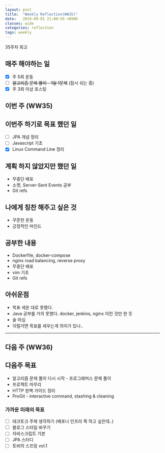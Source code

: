 ```yaml
---
layout: post
title:  "Weekly Reflection(WW35)"
date:   2019-09-01 21:00:59 +0900
classes: wide
categories: reflection
tags: weekly
---
```


35주차 회고

## 매주 해야하는 일

- [x] 주 5회 운동
- [ ] ~~알고리즘 문제 풀이 - 1일 1문제~~ (잠시 쉬는 중)
- [x] 주 3회 이상 포스팅

## 이번 주 (WW35)

## 이번주 하기로 목표 했던 일

- [ ] JPA 개념 정리
- [ ] Javascript 기초
- [x] Linux Command Line 정리

## 계획 하지 않았지만 했던 일

- 무중단 배포
- 소켓, Server-Sent Events 공부
- Git refs

## 나에게 칭찬 해주고 싶은 것

- 꾸준한 운동
- 긍정적인 마인드

## 공부한 내용

- Dockerfile, docker-compose
- nginx road balancing, reverse proxy
- 무중단 배포
- vim 기초
- Git refs

## 아쉬운점

- 목표 세운 대로 못했다.
- Java 공부를 거의 못했다. docker, jenkins, nginx 이런 것만 한 듯
- 술 마심
- 이럴거면 목표를 세우는게 의미가 있나..

---

## 다음 주 (WW36)

## 다음주 목표

- 알고리즘 문제 풀이 다시 시작 - 프로그래머스 문제 풀이
- 프로젝트 마무리
- HTTP 완벽 가이드 정리
- ProGit - interactive command, stashing & cleaning

### 가까운 미래의 목표

- [ ] 테크토크 주제 생각하기 (배포나 인프라 쪽 하고 싶은데..)
- [ ] 블로그 스타일 바꾸기
- [ ] 자바스크립트 기본
- [ ] JPA 스터디
- [ ] 토비의 스프링 vol.1
